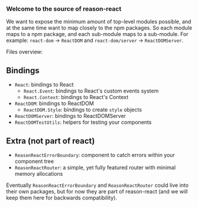 ### Welcome to the source of reason-react

We want to expose the minimum amount of top-level modules possible, and at the same time want to map closely to the npm packages. So each module maps to a npm package, and each sub-module maps to a sub-module. For example: `react-dom` -> `ReactDOM` and `react-dom/server` -> `ReactDOMServer`.

Files overview:

## Bindings

- `React`: bindings to React
  - `React.Event`: bindings to React's custom events system
  - `React.Context`: bindings to React's Context
- `ReactDOM`: bindings to ReactDOM
  - `ReactDOM.Style`: bindings to create `style` objects
- `ReactDOMServer`: bindings to ReactDOMServer
- `ReactDOMTestUtils`: helpers for testing your components

## Extra (not part of react)
- `ReasonReactErrorBoundary`: component to catch errors within your component tree
- `ReasonReactRouter`: a simple, yet fully featured router with minimal memory allocations

Eventually `ReasonReactErrorBoundary` and `ReasonReactRouter` could live into their own packages, but for now they are part of reason-react (and we will keep them here for backwards compatibility).
